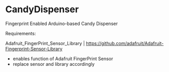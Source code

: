 # CandyDispenser
Fingerprint Enabled Arduino-based Candy Dispenser

Requirements:

Adafruit_FingerPrint_Sensor_Library | https://github.com/adafruit/Adafruit-Fingerprint-Sensor-Library
* enables function of Adafruit FingerPrint Sensor
* replace sensor and library accordingly
